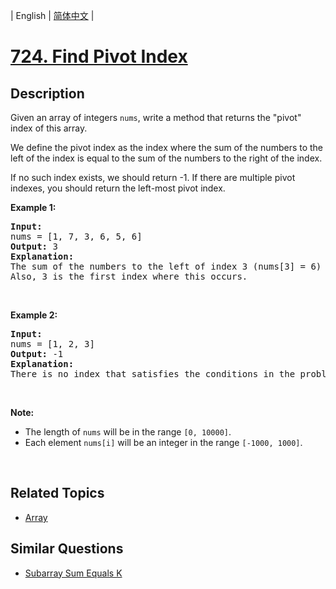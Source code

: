 
| English | [简体中文](README.md) |

# [724. Find Pivot Index](https://leetcode-cn.com/problems/find-pivot-index/)

## Description

<p>Given an array of integers <code>nums</code>, write a method that returns the &quot;pivot&quot; index of this array.</p>

<p>We define the pivot index as the index where the sum of the numbers to the left of the index is equal to the sum of the numbers to the right of the index.</p>

<p>If no such index exists, we should return -1. If there are multiple pivot indexes, you should return the left-most pivot index.</p>

<p><b>Example 1:</b></p>

<pre>
<b>Input:</b> 
nums = [1, 7, 3, 6, 5, 6]
<b>Output:</b> 3
<b>Explanation:</b> 
The sum of the numbers to the left of index 3 (nums[3] = 6) is equal to the sum of numbers to the right of index 3.
Also, 3 is the first index where this occurs.
</pre>

<p>&nbsp;</p>

<p><b>Example 2:</b></p>

<pre>
<b>Input:</b> 
nums = [1, 2, 3]
<b>Output:</b> -1
<b>Explanation:</b> 
There is no index that satisfies the conditions in the problem statement.
</pre>

<p>&nbsp;</p>

<p><b>Note:</b></p>

<ul>
	<li>The length of <code>nums</code> will be in the range <code>[0, 10000]</code>.</li>
	<li>Each element <code>nums[i]</code> will be an integer in the range <code>[-1000, 1000]</code>.</li>
</ul>

<p>&nbsp;</p>


## Related Topics

- [Array](https://leetcode-cn.com/tag/array)

## Similar Questions

- [Subarray Sum Equals K](../subarray-sum-equals-k/README_EN.md)
